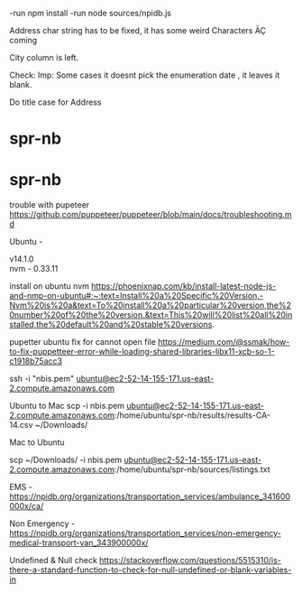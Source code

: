 -run npm install
-run node sources/npidb.js

Address char string has to be fixed, it has some weird Characters ÄÇ coming 

City column is left. 

Check: Imp: Some cases it doesnt pick the enumeration date , it leaves it blank.

Do title case for Address 
# spr-nb
# spr-nb



trouble with pupeteer 
https://github.com/puppeteer/puppeteer/blob/main/docs/troubleshooting.md

Ubuntu - 

v14.1.0   
nvm - 0.33.11

install on ubuntu nvm
https://phoenixnap.com/kb/install-latest-node-js-and-nmp-on-ubuntu#:~:text=Install%20a%20Specific%20Version,-Nvm%20is%20a&text=To%20install%20a%20particular%20version,the%20number%20of%20the%20version.&text=This%20will%20list%20all%20installed,the%20default%20and%20stable%20versions.

pupetter ubuntu fix for cannot open file 
https://medium.com/@ssmak/how-to-fix-puppetteer-error-while-loading-shared-libraries-libx11-xcb-so-1-c1918b75acc3


ssh -i "nbis.pem" ubuntu@ec2-52-14-155-171.us-east-2.compute.amazonaws.com

Ubuntu to Mac 
scp -i nbis.pem ubuntu@ec2-52-14-155-171.us-east-2.compute.amazonaws.com:/home/ubuntu/spr-nb/results/results-CA-14.csv ~/Downloads/

Mac to Ubuntu 

scp ~/Downloads/ -i nbis.pem ubuntu@ec2-52-14-155-171.us-east-2.compute.amazonaws.com:/home/ubuntu/spr-nb/sources/listings.txt 


EMS - 
https://npidb.org/organizations/transportation_services/ambulance_341600000x/ca/

Non Emergency - 
https://npidb.org/organizations/transportation_services/non-emergency-medical-transport-van_343900000x/


Undefined &  Null  check 
https://stackoverflow.com/questions/5515310/is-there-a-standard-function-to-check-for-null-undefined-or-blank-variables-in


